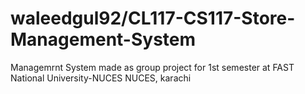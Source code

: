 # waleedgul92/CL117-CS117-Store-Management-System
 Managemrnt System made as group project for 1st semester at FAST National University-NUCES NUCES, karachi
